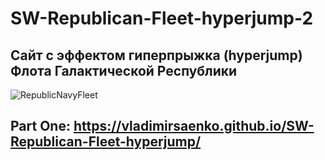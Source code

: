 # SW-Republican-Fleet-hyperjump-2
 
## Сайт с эффектом гиперпрыжка (hyperjump) Флота Галактической Республики

![RepublicNavyFleet](https://user-images.githubusercontent.com/56477695/149330615-5c14c6b9-7402-4d9c-9f3e-1f90982de709.png)

## Part One: https://vladimirsaenko.github.io/SW-Republican-Fleet-hyperjump/ 
